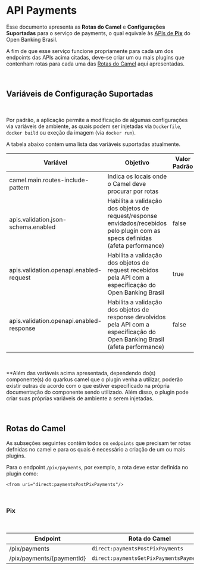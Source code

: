 # API Payments

Esse documento apresenta as **Rotas do Camel** e **Configurações Suportadas** para o serviço de payments, o qual equivale às [APIs de **Pix**](https://openbanking-brasil.github.io/areadesenvolvedor/#fase-3-apis-do-open-banking-brasil-api-pagamentos) do Open Banking Brasil.

A fim de que esse serviço funcione propriamente para cada um dos endpoints das APIs acima citadas, deve-se criar um ou mais plugins que contenham rotas para cada uma das [Rotas do Camel](#rotas-do-camel) aqui apresentadas.

&nbsp;

## Variáveis de Configuração Suportadas

&nbsp;

Por padrão, a aplicação permite a modificação de algumas configurações via variáveis de ambiente, as quais podem ser injetadas via `Dockerfile`, `docker build` ou exeção da imagem (via `docker run`). 

A tabela abaixo contém uma lista das variáveis suportadas atualmente.

| Variável                                 | Objetivo                                                                                                                        | Valor Padrão |
| ---------------------------------------- | ------------------------------------------------------------------------------------------------------------------------------- | ------------ |
| camel.main.routes-include-pattern        | Indica os locais onde o Camel deve procurar por rotas                                                                           |              |
| apis.validation.json-schema.enabled      | Habilita a validação dos objetos de request/response envidados/recebidos pelo plugin com as specs definidas (afeta performance) | false        |
| apis.validation.openapi.enabled-request  | Habilita a validação dos objetos de request recebidos pela API com a especificação do Open Banking Brasil                       | true         |
| apis.validation.openapi.enabled-response | Habilita a validação dos objetos de response devolvidos pela API com a especificação do Open Banking Brasil (afeta performance) | false        |

&nbsp;

**Além das variáveis acima apresentada, dependendo do(s) componente(s) do quarkus camel que o plugin venha a utilizar, poderão existir outras de acordo com o que estiver específicado na própria documentação do componente sendo utilizado. Além disso, o plugin pode criar suas próprias variáveis de ambiente a serem injetadas.

&nbsp;

## Rotas do Camel

As subseções seguintes contêm todos os `endpoints` que precisam ter rotas defnidas no camel e para os quais é necessário a criação de um ou mais plugins.

Para o endpoint `/pix/payments`, por exemplo, a rota deve estar definida no plugin como:
```
<from uri="direct:paymentsPostPixPayments"/>
```

&nbsp;

### Pix

&nbsp;

| Endpoint                    | Rota do Camel                                |
| --------------------------- | -------------------------------------------- |
| /pix/payments               | ```direct:paymentsPostPixPayments```         |
| /pix/payments/\{paymentId\} | ```direct:paymentsGetPixPaymentsPaymentId``` |
